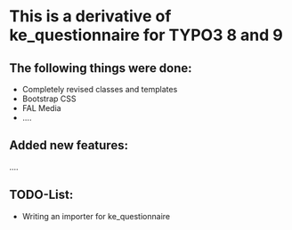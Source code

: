 
This is a derivative of ke_questionnaire for TYPO3 8 and 9
=======================================================


## The following things were done:
- Completely revised classes and templates
- Bootstrap CSS
- FAL Media
- ....


## Added new features: 
....

## TODO-List:
- Writing an importer for ke_questionnaire




